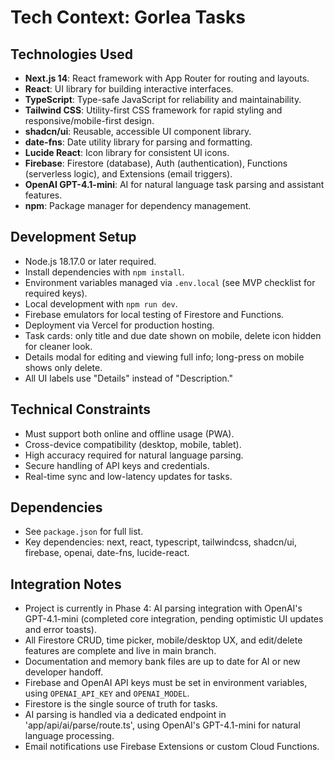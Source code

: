# Tech Context: Gorlea Tasks

## Technologies Used

- **Next.js 14**: React framework with App Router for routing and layouts.
- **React**: UI library for building interactive interfaces.
- **TypeScript**: Type-safe JavaScript for reliability and maintainability.
- **Tailwind CSS**: Utility-first CSS framework for rapid styling and responsive/mobile-first design.
- **shadcn/ui**: Reusable, accessible UI component library.
- **date-fns**: Date utility library for parsing and formatting.
- **Lucide React**: Icon library for consistent UI icons.
- **Firebase**: Firestore (database), Auth (authentication), Functions (serverless logic), and Extensions (email triggers).
- **OpenAI GPT-4.1-mini**: AI for natural language task parsing and assistant features.
- **npm**: Package manager for dependency management.

## Development Setup

- Node.js 18.17.0 or later required.
- Install dependencies with `npm install`.
- Environment variables managed via `.env.local` (see MVP checklist for required keys).
- Local development with `npm run dev`.
- Firebase emulators for local testing of Firestore and Functions.
- Deployment via Vercel for production hosting.
- Task cards: only title and due date shown on mobile, delete icon hidden for cleaner look.
- Details modal for editing and viewing full info; long-press on mobile shows only delete.
- All UI labels use "Details" instead of "Description."

## Technical Constraints

- Must support both online and offline usage (PWA).
- Cross-device compatibility (desktop, mobile, tablet).
- High accuracy required for natural language parsing.
- Secure handling of API keys and credentials.
- Real-time sync and low-latency updates for tasks.

## Dependencies

- See `package.json` for full list.
- Key dependencies: next, react, typescript, tailwindcss, shadcn/ui, firebase, openai, date-fns, lucide-react.

## Integration Notes

- Project is currently in Phase 4: AI parsing integration with OpenAI's GPT-4.1-mini (completed core integration, pending optimistic UI updates and error toasts).
- All Firestore CRUD, time picker, mobile/desktop UX, and edit/delete features are complete and live in main branch.
- Documentation and memory bank files are up to date for AI or new developer handoff.
- Firebase and OpenAI API keys must be set in environment variables, using `OPENAI_API_KEY` and `OPENAI_MODEL`.
- Firestore is the single source of truth for tasks.
- AI parsing is handled via a dedicated endpoint in 'app/api/ai/parse/route.ts', using OpenAI's GPT-4.1-mini for natural language processing.
- Email notifications use Firebase Extensions or custom Cloud Functions.
